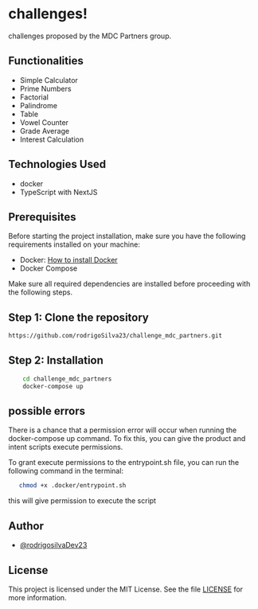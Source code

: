 # challenges!

challenges proposed by the MDC Partners group.

## Functionalities

- Simple Calculator
- Prime Numbers
- Factorial
- Palindrome
- Table
- Vowel Counter
- Grade Average
- Interest Calculation

## Technologies Used

- docker
- TypeScript with NextJS

## Prerequisites

Before starting the project installation, make sure you have the following requirements installed on your machine:

- Docker: [How to install Docker](https://www.docker.com/get-started/)
- Docker Compose

Make sure all required dependencies are installed before proceeding with the following steps.

## Step 1: Clone the repository

```bash
https://github.com/rodrigoSilva23/challenge_mdc_partners.git
```

## Step 2: Installation

```bash
    cd challenge_mdc_partners
    docker-compose up
```

## possible errors

There is a chance that a permission error will occur when running the docker-compose up command. To fix this, you can give the product and intent scripts execute permissions.

To grant execute permissions to the entrypoint.sh file, you can run the following command in the terminal:

```bash
   chmod +x .docker/entrypoint.sh

```

this will give permission to execute the script

## Author

- [@rodrigosilvaDev23](https://github.com/rodrigoSilva23)

## License

This project is licensed under the MIT License. See the file [LICENSE](https://opensource.org/licenses/MIT) for more information.
